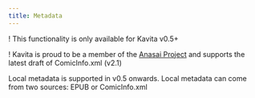 ```yaml
---
title: Metadata
---
```


! This functionality is only available for Kavita v0.5+

! Kavita is proud to be a member of the [Anasai Project](https://anansi-project.github.io/docs/introduction) and supports the latest draft of ComicInfo.xml (v2.1)

Local metadata is supported in v0.5 onwards. Local metadata can come from two sources: EPUB or ComicInfo.xml